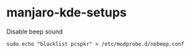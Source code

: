 # manjaro-kde-setups

Disable beep sound
```
sudo echo "blacklist pcspkr" > /etc/modprobe.d/nobeep.conf
```
